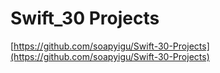 # Swift_30 Projects

[https://github.com/soapyigu/Swift-30-Projects](https://github.com/soapyigu/Swift-30-Projects)
